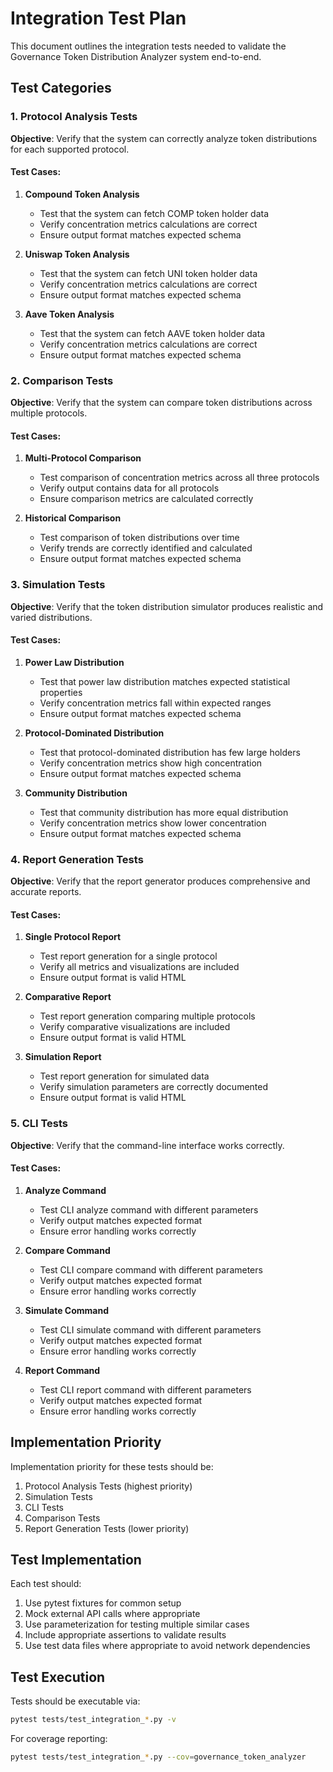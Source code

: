 # Integration Test Plan

This document outlines the integration tests needed to validate the Governance Token Distribution Analyzer system end-to-end.

## Test Categories

### 1. Protocol Analysis Tests

**Objective**: Verify that the system can correctly analyze token distributions for each supported protocol.

#### Test Cases:

1. **Compound Token Analysis**
   - Test that the system can fetch COMP token holder data
   - Verify concentration metrics calculations are correct
   - Ensure output format matches expected schema

2. **Uniswap Token Analysis**
   - Test that the system can fetch UNI token holder data
   - Verify concentration metrics calculations are correct
   - Ensure output format matches expected schema

3. **Aave Token Analysis**
   - Test that the system can fetch AAVE token holder data
   - Verify concentration metrics calculations are correct
   - Ensure output format matches expected schema

### 2. Comparison Tests

**Objective**: Verify that the system can compare token distributions across multiple protocols.

#### Test Cases:

1. **Multi-Protocol Comparison**
   - Test comparison of concentration metrics across all three protocols
   - Verify output contains data for all protocols
   - Ensure comparison metrics are calculated correctly

2. **Historical Comparison**
   - Test comparison of token distributions over time
   - Verify trends are correctly identified and calculated
   - Ensure output format matches expected schema

### 3. Simulation Tests

**Objective**: Verify that the token distribution simulator produces realistic and varied distributions.

#### Test Cases:

1. **Power Law Distribution**
   - Test that power law distribution matches expected statistical properties
   - Verify concentration metrics fall within expected ranges
   - Ensure output format matches expected schema

2. **Protocol-Dominated Distribution**
   - Test that protocol-dominated distribution has few large holders
   - Verify concentration metrics show high concentration
   - Ensure output format matches expected schema

3. **Community Distribution**
   - Test that community distribution has more equal distribution
   - Verify concentration metrics show lower concentration
   - Ensure output format matches expected schema

### 4. Report Generation Tests

**Objective**: Verify that the report generator produces comprehensive and accurate reports.

#### Test Cases:

1. **Single Protocol Report**
   - Test report generation for a single protocol
   - Verify all metrics and visualizations are included
   - Ensure output format is valid HTML

2. **Comparative Report**
   - Test report generation comparing multiple protocols
   - Verify comparative visualizations are included
   - Ensure output format is valid HTML

3. **Simulation Report**
   - Test report generation for simulated data
   - Verify simulation parameters are correctly documented
   - Ensure output format is valid HTML

### 5. CLI Tests

**Objective**: Verify that the command-line interface works correctly.

#### Test Cases:

1. **Analyze Command**
   - Test CLI analyze command with different parameters
   - Verify output matches expected format
   - Ensure error handling works correctly

2. **Compare Command**
   - Test CLI compare command with different parameters
   - Verify output matches expected format
   - Ensure error handling works correctly

3. **Simulate Command**
   - Test CLI simulate command with different parameters
   - Verify output matches expected format
   - Ensure error handling works correctly

4. **Report Command**
   - Test CLI report command with different parameters
   - Verify output matches expected format
   - Ensure error handling works correctly

## Implementation Priority

Implementation priority for these tests should be:

1. Protocol Analysis Tests (highest priority)
2. Simulation Tests
3. CLI Tests
4. Comparison Tests
5. Report Generation Tests (lower priority)

## Test Implementation

Each test should:

1. Use pytest fixtures for common setup
2. Mock external API calls where appropriate
3. Use parameterization for testing multiple similar cases
4. Include appropriate assertions to validate results
5. Use test data files where appropriate to avoid network dependencies

## Test Execution

Tests should be executable via:

```bash
pytest tests/test_integration_*.py -v
```

For coverage reporting:

```bash
pytest tests/test_integration_*.py --cov=governance_token_analyzer
``` 